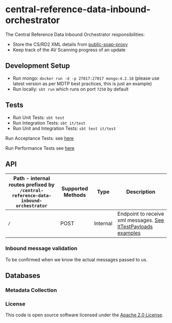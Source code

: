 
# central-reference-data-inbound-orchestrator

The Central Reference Data Inbound Orchestrator responsibilities:
- Store the CS/RD2 XML details from [public-soap-proxy](https://github.com/hmrc/aws-ami-public-soap-proxy)
- Keep track of the AV Scanning progress of an update

## Development Setup
- Run mongo: `docker run -d -p 27017:27017 mongo:4.2.18` (please use latest version as per MDTP best practices, this is just an example)
- Run locally: `sbt run` which runs on port `7250` by default

## Tests
- Run Unit Tests: `sbt test`
- Run Integration Tests: `sbt it/test`
- Run Unit and Integration Tests: `sbt test it/test`

Run Acceptance Tests: see [here](https://github.com/hmrc/central-reference-data-acceptance-tests)

Run Performance Tests see [here](https://github.com/hmrc/central-reference-data-performance-tests)

## API

| Path - internal routes prefixed by `/central-reference-data-inbound-orchestrator` | Supported Methods | Type     | Description                                                                                 |
|-----------------------------------------------------------------------------------|-------------------|----------|---------------------------------------------------------------------------------------------|
| `/`                                                                               | POST              | Internal | Endpoint to receive xml messages. [See ItTestPayloads examples](it/helpers)              |

### Inbound message validation

To be confirmed when we know the actual messages passed to us.

## Databases
### Metadata Collection

### License

This code is open source software licensed under the [Apache 2.0 License]("http://www.apache.org/licenses/LICENSE-2.0.html").